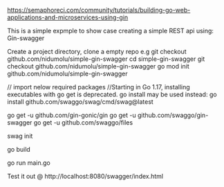 https://semaphoreci.com/community/tutorials/building-go-web-applications-and-microservices-using-gin

This is a simple expmple to show case creating a simple REST api using:
Gin-swagger

Create a project directory, clone a empty repo e.g git checkout github.com/nidumolu/simple-gin-swagger
cd simple-gin-swagger
git checkout github.com/nidumolu/simple-gin-swagger
go mod init github.com/nidumolu/simple-gin-swagger


// import nelow required packages
//Starting in Go 1.17, installing executables with go get is deprecated. go install may be used instead:
go install github.com/swaggo/swag/cmd/swag@latest

go get -u github.com/gin-gonic/gin
go get -u github.com/swaggo/gin-swagger
go get -u github.com/swaggo/files

swag init

go build

go run main.go

Test it out @ http://localhost:8080/swagger/index.html